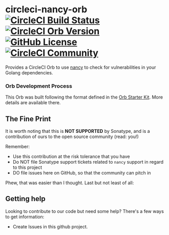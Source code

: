<!--

    Sonatype Nexus (TM) Open Source Version
    Copyright (c) 2020-present Sonatype, Inc.
    All rights reserved. Includes the third-party code listed at http://links.sonatype.com/products/nexus/oss/attributions.

    Sonatype Nexus (TM) Professional Version is available from Sonatype, Inc. "Sonatype" and "Sonatype Nexus" are trademarks
    of Sonatype, Inc. Apache Maven is a trademark of the Apache Software Foundation. M2eclipse is a trademark of the
    Eclipse Foundation. All other trademarks are the property of their respective owners.

-->

# circleci-nancy-orb [![CircleCI Build Status](https://circleci.com/gh/sonatype-nexus-community/circleci-nancy-orb.svg?style=shield "CircleCI Build Status")](https://circleci.com/gh/sonatype-nexus-community/circleci-nancy-orb) [![CircleCI Orb Version](https://img.shields.io/badge/endpoint.svg?url=https://badges.circleci.io/orb/sonatype-nexus-community/circleci-nancy-orb)](https://circleci.com/orbs/registry/orb/sonatype-nexus-community/circleci-nancy-orb) [![GitHub License](https://img.shields.io/badge/license-MIT-lightgrey.svg)](https://raw.githubusercontent.com/sonatype-nexus-community/circleci-nancy-orb/master/LICENSE) [![CircleCI Community](https://img.shields.io/badge/community-CircleCI%20Discuss-343434.svg)](https://discuss.circleci.com/c/ecosystem/orbs)

Provides a CircleCI Orb to use [nancy](https://github.com/sonatype-nexus-community/nancy) to check for vulnerabilities in your Golang dependencies.

### Orb Development Process

  This Orb was built following the format defined in the [Orb Starter Kit](https://github.com/CircleCI-Public/orb-starter-kit#orb-starter-kit--).
  More details are available there.

## The Fine Print

It is worth noting that this is **NOT SUPPORTED** by Sonatype, and is a contribution of ours
to the open source community (read: you!)

Remember:

* Use this contribution at the risk tolerance that you have
* Do NOT file Sonatype support tickets related to `nancy` support in regard to this project
* DO file issues here on GitHub, so that the community can pitch in

Phew, that was easier than I thought. Last but not least of all:

## Getting help

Looking to contribute to our code but need some help? There's a few ways to get information:

* Create Issues in this github project.
